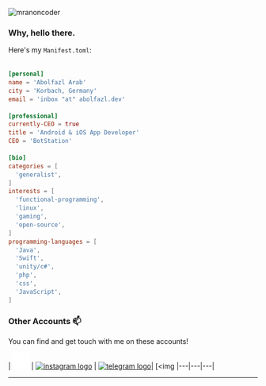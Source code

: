 <p align="left">
  <img src="https://komarev.com/ghpvc/?username=mranoncoder" alt="mranoncoder" />
</p>

<h3>Why, hello there.</h3>

Here's my `Manifest.toml`:

```toml

[personal]
name = 'Abolfazl Arab'
city = 'Korbach, Germany'
email = 'inbox "at" abolfazl.dev'

[professional]
currently-CEO = true
title = 'Android & iOS App Developer'
CEO = 'BotStation'

[bio]
categories = [
  'generalist',
]
interests = [
  'functional-programming',
  'linux',
  'gaming',
  'open-source',
]
programming-languages = [
  'Java',
  'Swift',
  'unity/c#',
  'php',
  'css',
  'JavaScript',
]


```

### Other Accounts 📫

You can find and get touch with me on these accounts!

| [<img src="https://raw.githubusercontent.com/Delta456/Delta456/master/img/github.png" alt="github logo" width="34">](https://github.com/mranoncoder) | [<img src="https://raw.githubusercontent.com/Delta456/Delta456/master/img/instagram.jpg" alt="instagram logo" width="24">](https://www.instagram.com/abol._.l/) | [<img src="https://raw.githubusercontent.com/Delta456/Delta456/master/img/telegram.png" alt="telegram logo" width="24">](https://telegram.me/mranoncoder)| [<img 
|---|---|---|

---


